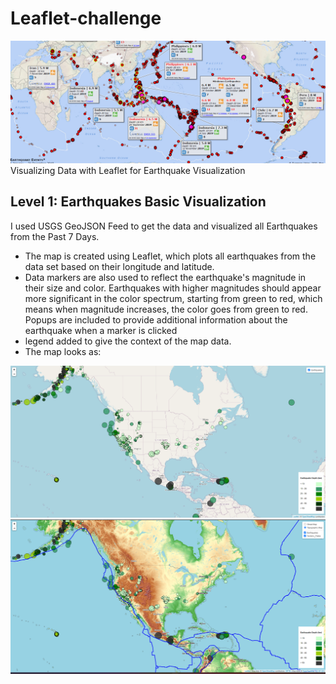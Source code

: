 # Leaflet-challenge
![cover](Images/cover.png)
Visualizing Data with Leaflet  for Earthquake Visualization
## Level 1: Earthquakes Basic Visualization
I used USGS GeoJSON Feed to get the data and visualized all Earthquakes from the Past 7 Days.

* The map is created using Leaflet, which plots all earthquakes from the data set based on their longitude and latitude.
* Data markers are also used to reflect the earthquake's magnitude in their size and color. Earthquakes with higher magnitudes should appear more significant in the color spectrum, starting from green to red, which means when magnitude increases, the color goes from green to red.
Popups are included to provide additional information about the earthquake when a marker is clicked
* legend added to give the context of the map data.
* The map looks as:

![level1](Images/level1.png)
![level2](Images/Level2.png)